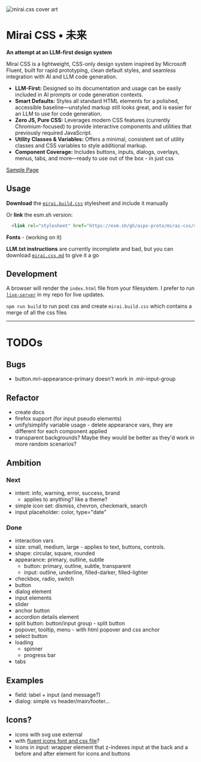 ![mirai.css cover art](./assets/Mirai-未来-css-Cover.svg)

# Mirai CSS • 未来

**An attempt at an LLM-first design system**

Mirai CSS is a lightweight, CSS-only design system inspired by Microsoft Fluent, built for rapid prototyping, clean default styles, and seamless integration with AI and LLM code generation. 

- **LLM-First:** Designed so its documentation and usage can be easily included in AI prompts or code generation contexts.
- **Smart Defaults:** Styles all standard HTML elements for a polished, accessible baseline—unstyled markup still looks great, and is easier for an LLM to use for code generation.
- **Zero JS, Pure CSS:** Leverages modern CSS features (currently Chromium-focused) to provide interactive components and utilities that previously required JavaScript.
- **Utility Classes & Variables:** Offers a minimal, consistent set of utility classes and CSS variables to style additional markup.
- **Component Coverage:** Includes buttons, inputs, dialogs, overlays, menus, tabs, and more—ready to use out of the box - in just css

[Sample Page](https://aipx-proto.github.io/mirai-css)

## Usage

**Download** the [`mirai.build.css`](./styles/mirai.build.css) stylesheet and include it manually

Or **link** the esm.sh version:
```html
  <link rel="stylesheet" href="https://esm.sh/gh/aipx-proto/mirai-css/styles/mirai.build.css?raw" />
```

**Fonts** - (working on it)

**LLM.txt instructions** are currently incomplete and bad, but you can download [`mirai.css.md`](./styles/mirai.css.md) to give it a go

## Development

A browser will render the `index.html` file from your filesystem. I prefer to run [`live-server`](https://www.npmjs.com/package/live-server) in my repo for live updates.

`npm run build` to run post css and create `mirai.build.css` which contains a merge of all the css files

---

# TODOs

## Bugs
- button.mri-appearance-primary doesn't work in .mir-input-group

## Refactor
- create docs
- firefox support (for input pseudo elements)
- unify/simplify variable usage - delete appearance vars, they are different for each component applied
- transparent backgrounds? Maybe they would be better as they'd work in more random scenarios?

## Ambition

### Next
- intent: info, warning, error, success, brand
  - applies to anything? like a theme?
- simple icon set: dismiss, chevron, checkmark, search
- input placeholder: color, type="date"

### Done
- interaction vars
- size: small, medium, large - applies to text, buttons, controls. 
- shape: circular, square, rounded
- appearance: primary, outline, subtle
  - button: primary, outline, subtle, transparent
  - input: outline, underline, filled-darker, filled-lighter
- checkbox, radio, switch
- button 
- dialog element
- input elements
- slider
- anchor button
- accordion details element
- split button: button/input group - split button
- popover, tooltip, menu - with html popover and css anchor
- select button
- loading
  - spinner
  - progress bar
- tabs

## Examples
- field: label + input (and message?)
- dialog: simple vs header/main/footer...

## Icons?
- icons with svg use external
- with [fluent icons font and css file](https://github.com/microsoft/fluentui-system-icons/blob/cd860cfdb9c60f6b731f6164b21e04909b23178e/fonts/FluentSystemIcons-Resizable.css)?
- Icons in input: wrapper element that z-indexes input at the back and a before and after element for icons and buttons

